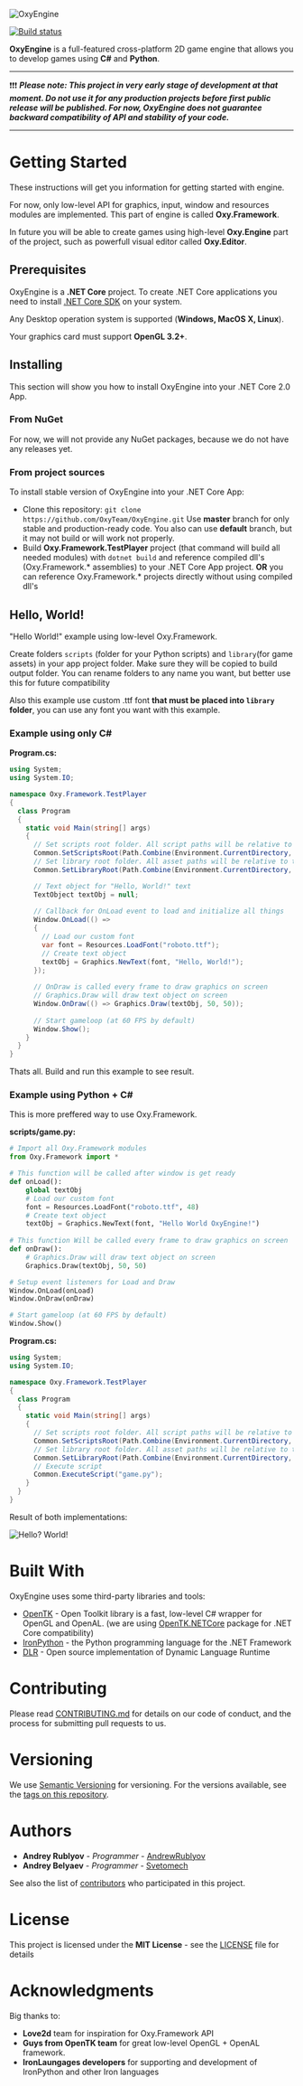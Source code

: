![OxyEngine](https://i.imgur.com/BjjCdjB.png)

[![Build status](https://ci.appveyor.com/api/projects/status/tyg13hjkm01vb3yd?svg=true)](https://ci.appveyor.com/project/AndrewRublyov/oxyengine-y2q1n)


**OxyEngine** is a full-featured cross-platform 2D game engine that allows you to develop games using **C#** and **Python**.

---

:exclamation::exclamation::exclamation:
***Please note: 
This project in very early stage of development at that moment. Do not use it for any production projects before first public release will be published. For now, OxyEngine does not guarantee backward compatibility of API and stability of your code.***

---
# Getting Started

These instructions will get you information for getting started with engine.

For now, only  low-level API for graphics, input, window and resources modules are implemented. This part of engine is called **Oxy.Framework**.

In future you will be able to create games using high-level **Oxy.Engine** part of the project, such as powerfull visual editor called **Oxy.Editor**.

## Prerequisites

OxyEngine is a **.NET Core** project. To create .NET Core applications you need to install [.NET Core SDK](https://www.microsoft.com/net/download) on your system.

Any Desktop operation system is supported (**Windows, MacOS X, Linux**).

Your graphics card must support **OpenGL 3.2+**.

## Installing
This section will show you how to install OxyEngine into your .NET Core 2.0 App.

### From NuGet
For now, we will not provide any NuGet packages, because we do not have any releases yet.

### From project sources
To install stable version of OxyEngine into your .NET Core App:
* Сlone this repository:
 `git clone https://github.com/OxyTeam/OxyEngine.git` 
  Use **master** branch for only stable and production-ready code. 
  You also can use **default** branch, but it may not build or will work not properly.
* Build **Oxy.Framework.TestPlayer** project (that command will build all needed modules) with
  `dotnet build`
  and reference compiled dll's (Oxy.Framework.* assemblies) to your .NET Core App project.
  **OR** 
  you can reference Oxy.Framework.* projects directly without using compiled dll's
  
## Hello, World! 

"Hello World!" example using low-level Oxy.Framework.

Create folders `scripts` (folder for your Python scripts) and `library`(for game assets) in your app project folder. Make sure they will be copied to build output folder. You can rename folders to any name you want, but better use this for future compatibility

Also this example use custom .ttf font **that must be placed into `library` folder**, you can use any font you want with this example.
  
### Example using only C#

**Program.cs:**
```csharp
using System;
using System.IO;

namespace Oxy.Framework.TestPlayer
{
  class Program
  {
    static void Main(string[] args)
    {
      // Set scripts root folder. All script paths will be relative to this folder
      Common.SetScriptsRoot(Path.Combine(Environment.CurrentDirectory, "scripts"));
      // Set library root folder. All asset paths will be relative to this folder
      Common.SetLibraryRoot(Path.Combine(Environment.CurrentDirectory, "library"));

      // Text object for "Hello, World!" text
      TextObject textObj = null;
      
      // Callback for OnLoad event to load and initialize all things
      Window.OnLoad(() =>
      {
        // Load our custom font
        var font = Resources.LoadFont("roboto.ttf");
        // Create text object
        textObj = Graphics.NewText(font, "Hello, World!");
      });      
      
      // OnDraw is called every frame to draw graphics on screen
      // Graphics.Draw will draw text object on screen
      Window.OnDraw(() => Graphics.Draw(textObj, 50, 50));
      
      // Start gameloop (at 60 FPS by default)
      Window.Show();
    }
  }
}
```
Thats all. Build and run this example to see result.

### Example using Python + C#

This is more preffered way to use Oxy.Framework.

**scripts/game.py:**
```python
# Import all Oxy.Framework modules
from Oxy.Framework import *

# This function will be called after window is get ready
def onLoad():
    global textObj
    # Load our custom font
    font = Resources.LoadFont("roboto.ttf", 48)
    # Create text object
    textObj = Graphics.NewText(font, "Hello World OxyEngine!")
    
# This function Will be called every frame to draw graphics on screen
def onDraw():
    # Graphics.Draw will draw text object on screen
    Graphics.Draw(textObj, 50, 50)

# Setup event listeners for Load and Draw
Window.OnLoad(onLoad)
Window.OnDraw(onDraw)

# Start gameloop (at 60 FPS by default)
Window.Show()
```

**Program.cs:**

```csharp
using System;
using System.IO;

namespace Oxy.Framework.TestPlayer
{
  class Program
  {
    static void Main(string[] args)
    {
      // Set scripts root folder. All script paths will be relative to this folder
      Common.SetScriptsRoot(Path.Combine(Environment.CurrentDirectory, "scripts"));
      // Set library root folder. All asset paths will be relative to this folder
      Common.SetLibraryRoot(Path.Combine(Environment.CurrentDirectory, "library"));
      // Execute script
      Common.ExecuteScript("game.py");
    }
  }
}
```

Result of both implementations:

![Hello? World!](https://i.imgur.com/7o3VPSQ.png)


# Built With
OxyEngine uses some third-party libraries and tools:

* [OpenTK](https://github.com/opentk/opentk) - Open Toolkit library is a fast, low-level C# wrapper for OpenGL and OpenAL.
  (we are using [OpenTK.NETCore](https://www.nuget.org/packages/OpenTK.NETCore/) package for .NET Core compatibility)
* [IronPython](http://ironpython.net/) - the Python programming language for the .NET Framework
* [DLR](https://github.com/IronLanguages/dlr) - Open source implementation of Dynamic Language Runtime

# Contributing

Please read [CONTRIBUTING.md](CONTRIBUTING.md) for details on our code of conduct, and the process for submitting pull requests to us.

# Versioning

We use [Semantic Versioning](http://semver.org/) for versioning. For the versions available, see the [tags on this repository](https://github.com/OxyTeam/OxyEngine/tags). 

# Authors

* **Andrey Rublyov** - *Programmer* - [AndrewRublyov](https://github.com/AndrewRublyov)
* **Andrey Belyaev** - *Programmer* - [Svetomech](https://github.com/Svetomech)

See also the list of [contributors](https://github.com/OxyTeam/OxyEngine/contributors) who participated in this project.

# License

This project is licensed under the **MIT License** - see the [LICENSE](LICENSE) file for details

# Acknowledgments

Big thanks to:
* **Love2d** team for inspiration for Oxy.Framework API 
* **Guys from OpenTK team** for great low-level OpenGL + OpenAL framework.
* **IronLaungages developers** for supporting and development of IronPython and other Iron languages

